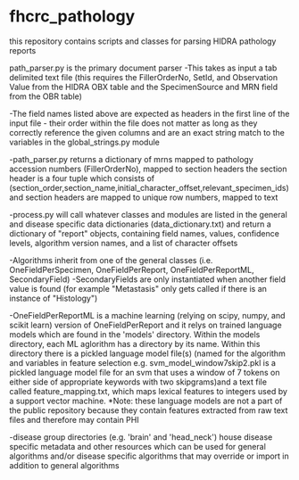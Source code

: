 fhcrc_pathology
===============

this repository contains scripts and classes for parsing HIDRA pathology reports

path_parser.py is the primary document parser
-This takes as input a tab delimited text file 
(this requires the FillerOrderNo, SetId, and Observation Value from the HIDRA OBX table and the SpecimenSource and MRN field from the OBR table)

-The field names listed above are expected as headers in the first line of the input file - their order within the file does not matter as long as they correctly reference the given columns and are an exact string match to the variables in the global_strings.py module

-path_parser.py returns a dictionary of mrns mapped to pathology accession numbers (FillerOrderNo), mapped to section headers
the section header is a four tuple which consists of (section_order,section_name,initial_character_offset,relevant_specimen_ids) 
and section headers are mapped to unique row numbers, mapped to text

-process.py will call whatever classes and modules are listed in the general and disease specific data dictionaries (data_dictionary.txt)
and return a dictionary of "report" objects, containing field names, values, confidence levels, algorithm version names, and a list of character offsets

-Algorithms inherit from one of the general classes (i.e. OneFieldPerSpecimen, OneFieldPerReport, OneFieldPerReportML, SecondaryField)
-SecondaryFields are only instantiated when another field value is found (for example "Metastasis" only gets called if there is an instance of "Histology")

-OneFieldPerReportML is a machine learning (relying on scipy, numpy, and scikit learn) version of OneFieldPerReport and it relys on trained language models which are found in the 'models' directory. Within the models directory, each ML aglorithm has a directory by its name.  Within this directory there is a pickled language model file(s) (named for the algorithm and variables in feature selection e.g. svm_model_window7skip2.pkl is a pickled language model file for an svm that uses a window of 7 tokens on either side of appropriate keywords with two skipgrams)and a text file called feature_mapping.txt, which maps lexical features to integers used by a support vector machine.
*Note: these language models are not a part of the public repository because they contain features extracted from raw text files and therefore may contain PHI

-disease group directories (e.g. 'brain' and 'head_neck') house disease specific metadata and other resources which can be used for general algorithms and/or disease specific algorithms that may override or import in addition to general algorithms
